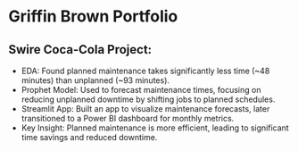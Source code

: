 # Griffin Brown Portfolio

## Swire Coca-Cola Project:
- EDA: Found planned maintenance takes significantly less time (~48 minutes) than unplanned (~93 minutes).
- Prophet Model: Used to forecast maintenance times, focusing on reducing unplanned downtime by shifting jobs to planned schedules.
- Streamlit App: Built an app to visualize maintenance forecasts, later transitioned to a Power BI dashboard for monthly metrics.
- Key Insight: Planned maintenance is more efficient, leading to significant time savings and reduced downtime.
